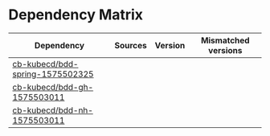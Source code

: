# Dependency Matrix

Dependency | Sources | Version | Mismatched versions
---------- | ------- | ------- | -------------------
[cb-kubecd/bdd-spring-1575502325](https://github.com/cb-kubecd/bdd-spring-1575502325.git) |  | []() | 
[cb-kubecd/bdd-gh-1575503011](https://github.com/cb-kubecd/bdd-gh-1575503011.git) |  | []() | 
[cb-kubecd/bdd-nh-1575503011](https://github.com/cb-kubecd/bdd-nh-1575503011.git) |  | []() | 
